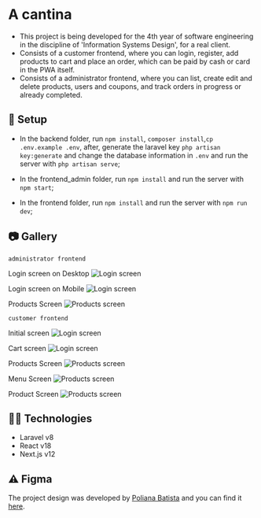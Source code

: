 # A cantina

- This project is being developed for the 4th year of software engineering in the discipline of 'Information Systems Design', for a real client.
- Consists of a customer frontend, where you can login, register, add products to cart and place an order, which can be paid by cash or card in the PWA itself.
- Consists of a administrator frontend, where you can list, create edit and delete products, users and coupons, and track orders in progress or already completed.

## :wrench: Setup

- In the backend folder, run `npm install`, `composer install`,`cp .env.example .env`, after, generate the laravel key `php artisan key:generate` and change the database information in `.env` and run the server with `php artisan serve`;

- In the frontend_admin folder, run `npm install` and run the server with `npm start`;

- In the frontend folder, run `npm install` and run the server with `npm run dev`;

## 📷 Gallery

`administrator frontend`

Login screen on Desktop
![Login screen](../assets/images/admin/loginScreenD.png)

Login screen on Mobile
![Login screen](../assets/images/admin/loginScreenM.png)

Products Screen
![Products screen](../assets/images/admin/produtosScreen.png)

`customer frontend`

Initial screen
![Login screen](../assets/images/customer/initial.png)

Cart screen
![Login screen](../assets/images/customer/cart.png)

Products Screen
![Products screen](../assets/images/customer/listProdutos.png)

Menu Screen
![Products screen](../assets/images/customer/menu.png)

Product Screen
![Products screen](../assets/images/customer/product.png)

## 👨‍💻 Technologies

- Laravel v8
- React v18
- Next.js v12

## ⚠️ Figma

The project design was developed by <a href="https://github.com/pbatistads" target="_blank">Poliana Batista</a> and you can find it <a href="https://www.figma.com/file/L97JW1ujZMOe6fhsJpNXIl/Projeto---SGPAC?node-id=0%3A1" target="_blank">here</a>.
